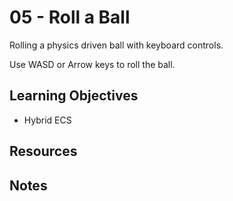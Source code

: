 # 05 - Roll a Ball #
Rolling a physics driven ball with keyboard controls.

Use WASD or Arrow keys to roll the ball.


Learning Objectives
---
- Hybrid ECS


Resources
---


Notes
---
